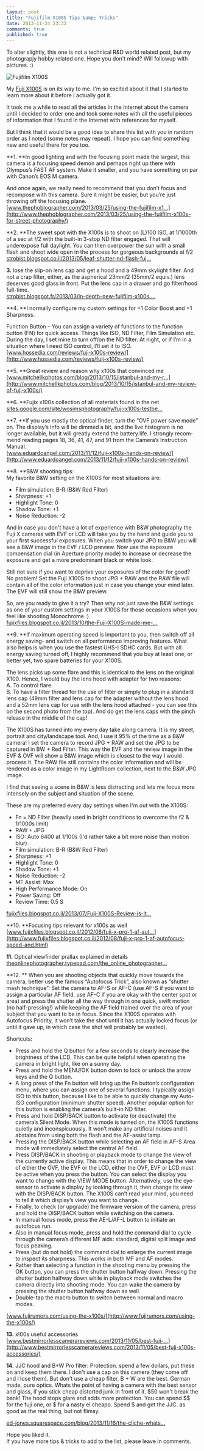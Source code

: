 ```yaml
---
layout: post
title: "Fujifilm X100S Tips &amp; Tricks"
date: 2013-11-24 23:33
comments: true
published: true
---
```

To alter slightly, this one is not a technical R&D world related post, but my photograpjy hobby related one. Hope you don't mind? Will followup with pictures. :)

![Fujifilm X100S](http://www.imaging-resource.com/ee_uploads/news/1391/x100s-front.jpg)

My [Fuji X100S](http://www.dpreview.com/reviews/fujifilm-x100s) is on its way to me. I'm so excited about it that I started to learn more about it before I actually got it.   
  
It took me a while to read all the articles in the Internet about the camera until I decided to order one and took some notes with all the useful pieces of information that I found in the Internet with references for myself.  
  
But I think that it would be a good idea to share this list with you in random order as I noted (some notes may repeat). I hope you can find something new and useful there for you too.   
  
**1. **In good lighting and with the focusing point made the largest, this camera is a focusing speed demon and perhaps right up there with Olympus’s FAST AF system. Make it smaller, and you have something on par with Canon’s EOS M camera.  
  
And once again, we really need to recommend that you don’t focus and recompose with this camera. Sure it might be easier, but you’re just throwing off the focusing plane.  
[www.thephoblographer.com/2013/03/25/using-the-fujifilm-x1...](http://www.thephoblographer.com/2013/03/25/using-the-fujifilm-x100s-for-street-photography/)  
  
**2. **The sweet spot with the X100s is to shoot on (L)100 ISO, at 1/1000th of a sec at f/2 with the built-in 3-stop ND filter engaged. That will underexpose full daylight. You can then overpower the sun with a small flash and shoot wide open in the process for gorgeous backgrounds at f/2  
[strobist.blogspot.co.il/2013/05/leaf-shutter-nd-flash-fuj...](http://strobist.blogspot.co.il/2013/05/leaf-shutter-nd-flash-fuji-x100s.html)  
  
**3.** lose the slip-on lens cap and get a hood and a 49mm skylight filter. And not a crap filter, either, as the aspherical 23mm/2 (35mm/2 equiv.) lens deserves good glass in front. Put the lens cap in a drawer and go filter/hood full-time.  
[strobist.blogspot.fr/2013/03/in-depth-new-fujifilm-x100s....](http://strobist.blogspot.fr/2013/03/in-depth-new-fujifilm-x100s.html)  
  
**4. **I normally configure my custom settings for +1 Color Boost and +1 Sharpness.  
  
Function Button – You can assign a variety of functions to the function button (FN) for quick access. Things like ISO, ND Filter, Film Simulation etc. During the day, I set mine to turn off/on the ND filter. At night, or if I’m in a situation where I need ISO control, I’ll set it to ISO.  
[www.hossedia.com/reviews/fuji-x100s-review/](http://www.hossedia.com/reviews/fuji-x100s-review/)  
  
**5. **Great review and reason why x100s that convinced me  
[www.mitchellkphotos.com/blog/2013/10/15/istanbul-and-my-r...](http://www.mitchellkphotos.com/blog/2013/10/15/istanbul-and-my-review-of-fuji-x100s/)  
  
**6. **Fujix x100s collection of all materials found in the net   
[sites.google.com/site/wosimsphotography/fuji-x100s-testbe...](https://sites.google.com/site/wosimsphotography/fuji-x100s-testberichte-reviews)  
  
**7. **If you use mostly the opti­cal finder, turn the “OVF power save mode” on. The display’s info will be dimmed a bit, and the live his­togram is no longer avail­able, but it will greatly extend the bat­tery life. I strongly rec­om­mend read­ing pages 18, 36, 41, 47, and 91 from the Camera’s Instruc­tion Man­ual.  
[www.eduardoangel.com/2013/11/12/fuji-x100s-hands-on-review/](http://www.eduardoangel.com/2013/11/12/fuji-x100s-hands-on-review/)  
  
**8. **B&W shooting tips:  
My favorite B&W setting on the X100S for most situations are:  

- Film simulation: B-R (B&W Red Filter)  
- Sharpness: +1  
- Highlight Tone: 0  
- Shadow Tone: +1  
- Noise Reduction: -2
  
And in case you don't have a lot of experience with B&W photography the Fuji X cameras with EVF or LCD will take you by the hand and guide you to your first successful exposures. When you switch your JPG to B&W you will see a B&W image in the EVF / LCD preview. Now use the exposure compensation dial (in Aperture priority mode) to increase or decrease the exposure and get a more predominant black or white look.  
  
Still not sure if you want to deprive your exposures of the color for good? No problem! Set the Fuji X100S to shoot JPG + RAW and the RAW file will contain all of the color information just in case you change your mind later. The EVF will still show the B&W preview.  
  
So, are you ready to give it a try? Then why not just save the B&W settings as one of your custom settings in your X100S for those occasions when you feel like shooting Monochrome :)  
[fujixfiles.blogspot.co.il/2013/10/the-Fuji-X100S-made-me-...](http://fujixfiles.blogspot.co.il/2013/10/the-Fuji-X100S-made-me-a-better-BW-photographer.html)  
  
**9. **If maximum operating speed is important to you, then switch off all energy saving- and switch on all performance improving features. What also helps is when you use the fastest UHS-I SDHC cards. But with all energy saving turned off, I highly recommend that you buy at least one, or better yet, two spare batteries for your X100S.  
  
The lens picks up some flare and this is identical to the lens on the original X100. Hence, I would buy the lens hood with adapter for two reasons:  
A. To control flare.  
B. To have a filter thread for the use of filter or simply to plug in a standard lens cap (49mm filter and lens cap for the adapter without the lens hood and a 52mm lens cap for use with the lens hood attached - you can see this on the second photo from the top). And do get the lens caps with the pinch release in the middle of the cap!  
  
The X100S has turned into my every day take along camera. It is my street, portrait and city/landscape tool. And, I use it 95% of the time as a B&W camera! I set the camera to record JPG + RAW and set the JPG to be captured in BW + Red Filter. This way the EVF and the review image in the EVF & OVF will show a B&W image which is closest to the way I would process it. The RAW file still contains the color information and will be rendered as a color image in my LightRoom collection, next to the B&W JPG image.  
  
I find that seeing a scene in B&W is less distracting and lets me focus more intensely on the subject and situation of the scene.  
  
These are my preferred every day settings when I'm out with the X100S:  

- Fn = ND Filter (heavily used in bright conditions to overcome the f2 & 1/1000s limit)  
- RAW + JPG  
- ISO: Auto 6400 at 1/100s (I'd rather take a bit more noise than motion blur)  
- Film simulation: B-R (B&W Red Filter)  
- Sharpness: +1  
- Highlight Tone: 0  
- Shadow Tone: +1  
- Noise Reduction: -2  
- MF Assist: Max  
- High Performance Mode: On  
- Power Saving: Off  
- Review Time: 0.5 S

  
[fujixfiles.blogspot.co.il/2013/07/Fuji-X100S-Review-is-it...](http://fujixfiles.blogspot.co.il/2013/07/Fuji-X100S-Review-is-it-worth-to-upgrade.html)  
  
**10. **Focusing tips relevant for x100s as well   
[www.fujixfiles.blogspot.co.il/2012/08/fuji-x-pro-1-af-aut...](http://www.fujixfiles.blogspot.co.il/2012/08/fuji-x-pro-1-af-autofocus-speed-and.html)  
  
**11.** Optical viewfinder prallax explained in details   
[theonlinephotographer.typepad.com/the_online_photographer...](http://theonlinephotographer.typepad.com/the_online_photographer/2011/07/ps-to-the-fuji-x100-review-parallax.html)  
  
**12. ** When you are shooting objects that quickly move towards the camera, better use the famous “Autofocus Trick”, also known as “shutter mash technique”: Set the camera to AF-S or AF-C (use AF-S if you want to assign a particular AF field, use AF-C if you are okay with the center spot or area) and press the shutter all the way through in one quick, swift motion (no half-pressing!) while keeping the AF field trained over the area of your subject that you want to be in focus. Since the X100S operates with Autofocus Priority, it won’t take the shot until it has actually locked focus (or until it gave up, in which case the shot will probably be wasted).  
  
Shortcuts:  

- Press and hold the Q button for a few seconds to clearly increase the brightness of the LCD. This can be quite helpful when operating the camera in bright light, like on a sunny day.  
- Press and hold the MENU/OK button down to lock or unlock the arrow keys and the Q button.  
- A long press of the Fn button will bring up the Fn button’s configuration menu, where you can assign one of several functions. I typically assign ISO to this button, because I like to be able to quickly change my Auto-ISO configuration (minimum shutter speed). Another popular option for this button is enabling the camera’s built-in ND filter.  
- Press and hold DISP/BACK button to activate (or deactivate) the camera’s Silent Mode. When this mode is turned on, the X100S functions quietly and inconspicuously. It won’t make any artificial noises and it abstains from using both the flash and the AF-assist lamp.  
- Pressing the DISP/BACK button while selecting an AF field in AF-S Area mode will immediately select the central AF field.  
- Press DISP/BACK in shooting or playback mode to change the view of the currently active display. This means that in order to change the view of either the OVF, the EVF or the LCD, either the OVF, EVF or LCD must be active when you press the button. You can select the display you want to change with the VIEW MODE button. Alternatively, use the eye-sensor to activate a display by looking through it, then change its view with the DISP/BACK button. The X100S can’t read your mind, you need to tell it which display’s view you want to change.   
- Finally, to check (or upgrade) the firmware version of the camera, press and hold the DISP/BACK button while switching on the camera.  
- In manual focus mode, press the AE-L/AF-L button to initiate an autofocus run.  
- Also in manual focus mode, press and hold the command dial to cycle through the camera’s different MF aids: standard, digital split image and focus peaking.  
- Press (but do not hold) the command dial to enlarge the current image to inspect its sharpness. This works in both MF and AF modes.  
- Rather than selecting a function in the shooting menu by pressing the OK button, you can press the shutter button halfway down. Pressing the shutter button halfway down while in playback mode switches the camera directly into shooting mode. You can wake the camera by pressing the shutter button halfway down as well.  
- Double-tap the macro button to switch between normal and macro modes.

  
[www.fujirumors.com/using-the-x100s/](http://www.fujirumors.com/using-the-x100s/)  
  
**13.** x!00s useful accessories
[www.bestmirrorlesscamerareviews.com/2013/11/05/best-fuji-...](http://www.bestmirrorlesscamerareviews.com/2013/11/05/best-fuji-x100s-accessories/)  
  
**14.** JJC hood and B+W Pro filter: Protection. spend a few dollars, put these on and keep them there. I don't use a cap on this camera (they come off and I lose them). But don't use a cheap filter. B + W are the best. German made, pure optics. Whats the point of having a camera with the best sensor and glass, if you stick cheap distorted junk in front of it. $50 won't break the bank! The hood stops glare and adds more protection. You can spend $$ for the fuji one, or $ for a nasty el cheapo. Spend $ and get the JJC. as good as the real thing, but not flimsy.  
  
[ed-jones.squarespace.com/blog/2013/11/16/the-cliche-whats...](http://ed-jones.squarespace.com/blog/2013/11/16/the-cliche-whats-in-my-bag-post)  
  

Hope you liked it.  
If you have more tips & tricks to add to the list, please leave in comments. 